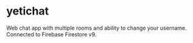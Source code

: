 # yetichat
Web chat app with multiple rooms and ability to change your username. Connected to Firebase Firestore v9.

